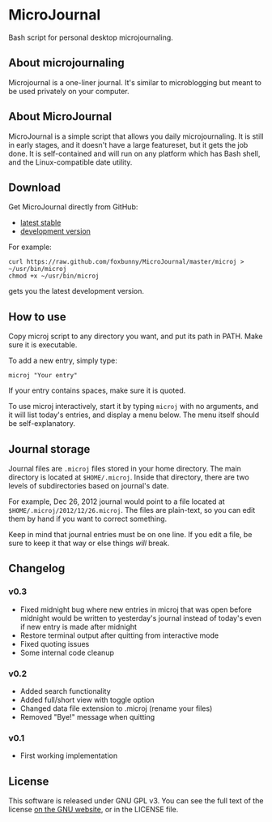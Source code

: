 # MicroJournal

Bash script for personal desktop microjournaling.

## About microjournaling

Microjournal is a one-liner journal. It's similar to microblogging but meant to
be used privately on your computer.

## About MicroJournal

MicroJournal is a simple script that allows you daily microjournaling. It is 
still in early stages, and it doesn't have a large featureset, but it gets the
job done. It is self-contained and will run on any platform which has Bash
shell, and the Linux-compatible date utility.

## Download

Get MicroJournal directly from GitHub:

 * [latest stable](https://raw.github.com/foxbunny/MicroJournal/8731117b28960dcc22ec54d0a417876a8e5cc115/microj)
 * [development version](https://raw.github.com/foxbunny/MicroJournal/master/microj)

For example:

    curl https://raw.github.com/foxbunny/MicroJournal/master/microj > ~/usr/bin/microj
    chmod +x ~/usr/bin/microj

gets you the latest development version.

## How to use

Copy microj script to any directory you want, and put its path in PATH. Make
sure it is executable.

To add a new entry, simply type:

    microj "Your entry"

If your entry contains spaces, make sure it is quoted.

To use microj interactively, start it by typing ``microj`` with no arguments,
and it will list today's entries, and display a menu below. The menu itself
should be self-explanatory.

## Journal storage

Journal files are `.microj` files stored in your home directory. The main
directory is located at `$HOME/.microj`. Inside that directory, there are two
levels of subdirectories based on journal's date.

For example, Dec 26, 2012 journal would point to a file located at
`$HOME/.microj/2012/12/26.microj`. The files are plain-text, so you can edit
them by hand if you want to correct something.

Keep in mind that journal entries must be on one line. If you edit a file,
be sure to keep it that way or else things _will_ break.

## Changelog

### v0.3

* Fixed midnight bug where new entries in microj that was open before 
  midnight would be written to yesterday's journal instead of today's even
  if new entry is made after midnight
* Restore terminal output after quitting from interactive mode
* Fixed quoting issues
* Some internal code cleanup

### v0.2

* Added search functionality
* Added full/short view with toggle option
* Changed data file extension to .microj (rename your files)
* Removed "Bye!" message when quitting

### v0.1

* First working implementation

## License

This software is released under GNU GPL v3. You can see the full text of the
license [on the GNU website](http://www.gnu.org/licenses/gpl-3.0.txt), or 
in the LICENSE file.
